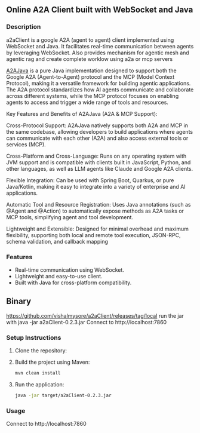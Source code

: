 ## Online A2A Client built with WebSocket and Java

### Description
a2aClient is a google A2A (agent to agent) client implemented using WebSocket and Java. It facilitates real-time communication between agents by leveraging WebSocket.
Also provides mechanism for agentic mesh and agentic rag and create complete worklow using a2a or mcp servers  

[A2AJava](https://github.com/vishalmysore/a2ajava) is a pure Java implementation designed to support both the Google A2A (Agent-to-Agent) protocol and the MCP (Model Context Protocol), making it a versatile framework for building agentic applications. The A2A protocol standardizes how AI agents communicate and collaborate across different systems, while the MCP protocol focuses on enabling agents to access and trigger a wide range of tools and resources.

Key Features and Benefits of A2AJava (A2A & MCP Support):

Cross-Protocol Support: A2AJava natively supports both A2A and MCP in the same codebase, allowing developers to build applications where agents can communicate with each other (A2A) and also access external tools or services (MCP).

Cross-Platform and Cross-Language: Runs on any operating system with JVM support and is compatible with clients built in JavaScript, Python, and other languages, as well as LLM agents like Claude and Google A2A clients.

Flexible Integration: Can be used with Spring Boot, Quarkus, or pure Java/Kotlin, making it easy to integrate into a variety of enterprise and AI applications.

Automatic Tool and Resource Registration: Uses Java annotations (such as @Agent and @Action) to automatically expose methods as A2A tasks or MCP tools, simplifying agent and tool development.

Lightweight and Extensible: Designed for minimal overhead and maximum flexibility, supporting both local and remote tool execution, JSON-RPC, schema validation, and callback mapping
### Features
- Real-time communication using WebSocket.
- Lightweight and easy-to-use client.
- Built with Java for cross-platform compatibility.

## Binary 

https://github.com/vishalmysore/a2aClient/releases/tag/local 
run the jar with java -jar a2aClient-0.2.3.jar
Connect to http://localhost:7860


### Setup Instructions
1. Clone the repository:

2. Build the project using Maven:
   ```bash
   mvn clean install
   ```

3. Run the application:
   ```bash
   java -jar target/a2aClient-0.2.3.jar
   ```

### Usage
Connect to http://localhost:7860

